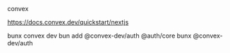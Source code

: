 convex

https://docs.convex.dev/quickstart/nextjs

bunx convex dev
bun add @convex-dev/auth @auth/core
bunx @convex-dev/auth
